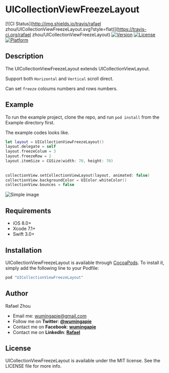# UICollectionViewFreezeLayout

[![CI Status](http://img.shields.io/travis/rafael zhou/UICollectionViewFreezeLayout.svg?style=flat)](https://travis-ci.org/rafael zhou/UICollectionViewFreezeLayout)
[![Version](https://img.shields.io/cocoapods/v/UICollectionViewFreezeLayout.svg?style=flat)](http://cocoapods.org/pods/UICollectionViewFreezeLayout)
[![License](https://img.shields.io/cocoapods/l/UICollectionViewFreezeLayout.svg?style=flat)](http://cocoapods.org/pods/UICollectionViewFreezeLayout)
[![Platform](https://img.shields.io/cocoapods/p/UICollectionViewFreezeLayout.svg?style=flat)](http://cocoapods.org/pods/UICollectionViewFreezeLayout)

## Description

The UICollectionViewFreezeLayout extends UICollectionViewLayout. 

Support both `Horizontal` and `Vertical` scroll direct.

Can set `freeze` coloums numbers and rows numbers.



## Example

To run the example project, clone the repo, and run `pod install` from the Example directory first.

The example codes looks like.

```swift
let layout = UICollectionViewFreezeLayout()
layout.delegate = self
layout.freezeColum = 3
layout.freezeRow = 2
layout.itemSize = CGSize(width: 70, height: 70)
        
        
collectionView.setCollectionViewLayout(layout, animated: false)
collectionView.backgroundColor = UIColor.whiteColor()
collectionView.bounces = false
```

![Simple image](https://raw.githubusercontent.com/KevinChouRafael/UICollectionViewFreezeLayout/master/collectionFreezeLayout.gif)

## Requirements
- iOS 8.0+
- Xcode 7.1+
- Swift 3.0+

## Installation

UICollectionViewFreezeLayout is available through [CocoaPods](http://cocoapods.org). To install
it, simply add the following line to your Podfile:

```ruby
pod "UICollectionViewFreezeLayout"
```

## Author

Rafael Zhou

- Email me: <wumingapie@gmail.com>
- Follow me on **Twitter**: [**@wumingapie**](https://twitter.com/wumingapie)
- Contact me on **Facebook**: [**wumingapie**](https://www.facebook.com/wumingapie)
- Contact me on **LinkedIn**: [**Rafael**](https://www.linkedin.com/in/rafael-zhou-7230943a/)

## License

UICollectionViewFreezeLayout is available under the MIT license. See the LICENSE file for more info.
